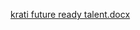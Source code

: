 [krati future ready talent.docx](https://github.com/user-attachments/files/15813077/krati.future.ready.talent.docx)
